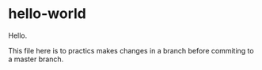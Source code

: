 # hello-world

Hello.

This file here is to practics makes changes in a branch before commiting to a master branch.
